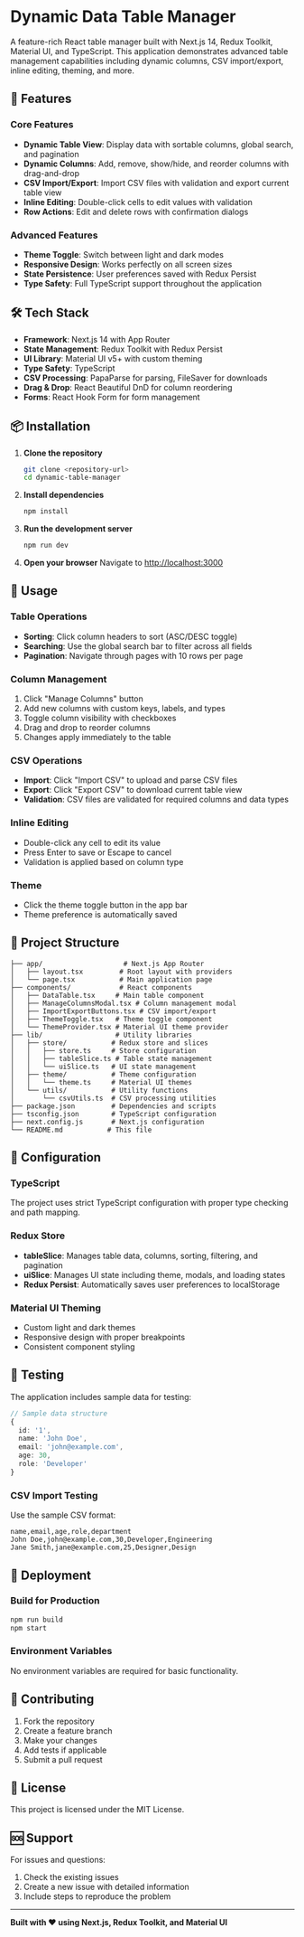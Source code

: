 # Dynamic Data Table Manager

A feature-rich React table manager built with Next.js 14, Redux Toolkit, Material UI, and TypeScript. This application demonstrates advanced table management capabilities including dynamic columns, CSV import/export, inline editing, theming, and more.

## 🚀 Features

### Core Features
- **Dynamic Table View**: Display data with sortable columns, global search, and pagination
- **Dynamic Columns**: Add, remove, show/hide, and reorder columns with drag-and-drop
- **CSV Import/Export**: Import CSV files with validation and export current table view
- **Inline Editing**: Double-click cells to edit values with validation
- **Row Actions**: Edit and delete rows with confirmation dialogs

### Advanced Features
- **Theme Toggle**: Switch between light and dark modes
- **Responsive Design**: Works perfectly on all screen sizes
- **State Persistence**: User preferences saved with Redux Persist
- **Type Safety**: Full TypeScript support throughout the application

## 🛠️ Tech Stack

- **Framework**: Next.js 14 with App Router
- **State Management**: Redux Toolkit with Redux Persist
- **UI Library**: Material UI v5+ with custom theming
- **Type Safety**: TypeScript
- **CSV Processing**: PapaParse for parsing, FileSaver for downloads
- **Drag & Drop**: React Beautiful DnD for column reordering
- **Forms**: React Hook Form for form management

## 📦 Installation

1. **Clone the repository**
   ```bash
   git clone <repository-url>
   cd dynamic-table-manager
   ```

2. **Install dependencies**
   ```bash
   npm install
   ```

3. **Run the development server**
   ```bash
   npm run dev
   ```

4. **Open your browser**
   Navigate to [http://localhost:3000](http://localhost:3000)

## 🎯 Usage

### Table Operations
- **Sorting**: Click column headers to sort (ASC/DESC toggle)
- **Searching**: Use the global search bar to filter across all fields
- **Pagination**: Navigate through pages with 10 rows per page

### Column Management
1. Click "Manage Columns" button
2. Add new columns with custom keys, labels, and types
3. Toggle column visibility with checkboxes
4. Drag and drop to reorder columns
5. Changes apply immediately to the table

### CSV Operations
- **Import**: Click "Import CSV" to upload and parse CSV files
- **Export**: Click "Export CSV" to download current table view
- **Validation**: CSV files are validated for required columns and data types

### Inline Editing
- Double-click any cell to edit its value
- Press Enter to save or Escape to cancel
- Validation is applied based on column type

### Theme
- Click the theme toggle button in the app bar
- Theme preference is automatically saved

## 📁 Project Structure

```
├── app/                    # Next.js App Router
│   ├── layout.tsx         # Root layout with providers
│   └── page.tsx           # Main application page
├── components/            # React components
│   ├── DataTable.tsx     # Main table component
│   ├── ManageColumnsModal.tsx # Column management modal
│   ├── ImportExportButtons.tsx # CSV import/export
│   ├── ThemeToggle.tsx   # Theme toggle component
│   └── ThemeProvider.tsx # Material UI theme provider
├── lib/                  # Utility libraries
│   ├── store/           # Redux store and slices
│   │   ├── store.ts     # Store configuration
│   │   ├── tableSlice.ts # Table state management
│   │   └── uiSlice.ts   # UI state management
│   ├── theme/           # Theme configuration
│   │   └── theme.ts     # Material UI themes
│   └── utils/           # Utility functions
│       └── csvUtils.ts  # CSV processing utilities
├── package.json         # Dependencies and scripts
├── tsconfig.json        # TypeScript configuration
├── next.config.js       # Next.js configuration
└── README.md           # This file
```

## 🔧 Configuration

### TypeScript
The project uses strict TypeScript configuration with proper type checking and path mapping.

### Redux Store
- **tableSlice**: Manages table data, columns, sorting, filtering, and pagination
- **uiSlice**: Manages UI state including theme, modals, and loading states
- **Redux Persist**: Automatically saves user preferences to localStorage

### Material UI Theming
- Custom light and dark themes
- Responsive design with proper breakpoints
- Consistent component styling

## 🧪 Testing

The application includes sample data for testing:

```typescript
// Sample data structure
{
  id: '1',
  name: 'John Doe',
  email: 'john@example.com',
  age: 30,
  role: 'Developer'
}
```

### CSV Import Testing
Use the sample CSV format:
```csv
name,email,age,role,department
John Doe,john@example.com,30,Developer,Engineering
Jane Smith,jane@example.com,25,Designer,Design
```

## 🚀 Deployment

### Build for Production
```bash
npm run build
npm start
```

### Environment Variables
No environment variables are required for basic functionality.

## 🤝 Contributing

1. Fork the repository
2. Create a feature branch
3. Make your changes
4. Add tests if applicable
5. Submit a pull request

## 📄 License

This project is licensed under the MIT License.

## 🆘 Support

For issues and questions:
1. Check the existing issues
2. Create a new issue with detailed information
3. Include steps to reproduce the problem

---

**Built with ❤️ using Next.js, Redux Toolkit, and Material UI** 